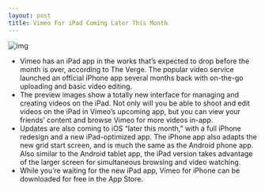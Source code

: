 ```yaml
---
layout: post
title: Vimeo For iPad Coming Later This Month
---
```

![img](http://media.idownloadblog.com/wp-content/uploads/2012/01/wpid-Photo-Jan-9-2012-557-PM-e1326165917528.jpg)
* Vimeo has an iPad app in the works that’s expected to drop before the month is over, according to The Verge. The popular video service launched an official iPhone app several months back with on-the-go uploading and basic video editing.
* The preview images show a totally new interface for managing and creating videos on the iPad. Not only will you be able to shoot and edit videos on the iPad in Vimeo’s upcoming app, but you can view your friends’ content and browse Vimeo for more videos in-app.
* Updates are also coming to iOS “later this month,” with a full iPhone redesign and a new iPad-optimized app. The iPhone app also adapts the new grid start screen, and is much the same as the Android phone app. Also similar to the Android tablet app, the iPad version takes advantage of the larger screen for simultaneous browsing and video watching.
* While you’re waiting for the new iPad app, Vimeo for iPhone can be downloaded for free in the App Store.


